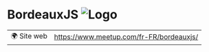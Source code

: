 # BordeauxJS ![Logo](https://example.com/logo-bordeauxjs.png)

|                                |     |
| ------------------------------ | --- |
| 🌍 Site web                    | https://www.meetup.com/fr-FR/bordeauxjs/ |
